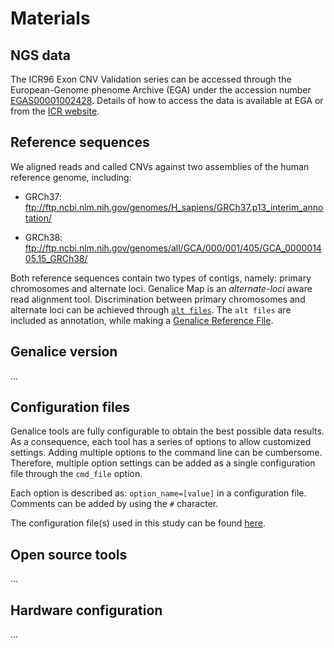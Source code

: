 # Materials

## NGS data
The ICR96 Exon CNV Validation series can be accessed through the European-Genome phenome Archive (EGA) under the accession number [EGAS00001002428](https://www.ebi.ac.uk/ega/studies/EGAS00001002428). Details of how to access the data is available at EGA or from the [ICR website](www.icr.ac.uk/icr96).

## Reference sequences
We aligned reads and called CNVs against two assemblies of the human reference genome, including:

* GRCh37: ftp://ftp.ncbi.nlm.nih.gov/genomes/H_sapiens/GRCh37.p13_interim_annotation/

* GRCh38: ftp://ftp.ncbi.nlm.nih.gov/genomes/all/GCA/000/001/405/GCA_000001405.15_GRCh38/

Both reference sequences contain two types of contigs, namely: primary chromosomes and alternate loci. Genalice Map is an _alternate-loci_ aware read alignment tool. Discrimination between primary chromosomes and alternate loci can be achieved through [`alt files`](references/). The `alt files` are included as annotation, while making a [Genalice Reference File](Methods.md).

## Genalice version
...

## Configuration files
Genalice tools are fully configurable to obtain the best possible data results. As a consequence, each tool has a series of options to allow customized settings. Adding multiple options to the command line can be cumbersome. Therefore, multiple option settings can be added as a single configuration file through the `cmd_file` option.

Each option is described as: `option_name=[value]` in a configuration file. Comments can be added by using the `#` character.

The configuration file(s) used in this study can be found [here](configs/).

## Open source tools
...

## Hardware configuration
...
